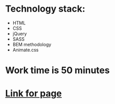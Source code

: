 # Technology stack:
* HTML
* CSS
* jQuery
* SASS
* BEM methodology
* Animate.css

# Work time is 50 minutes

# [Link for page](https://nikita1999ua.github.io/windsor.github.io/)



